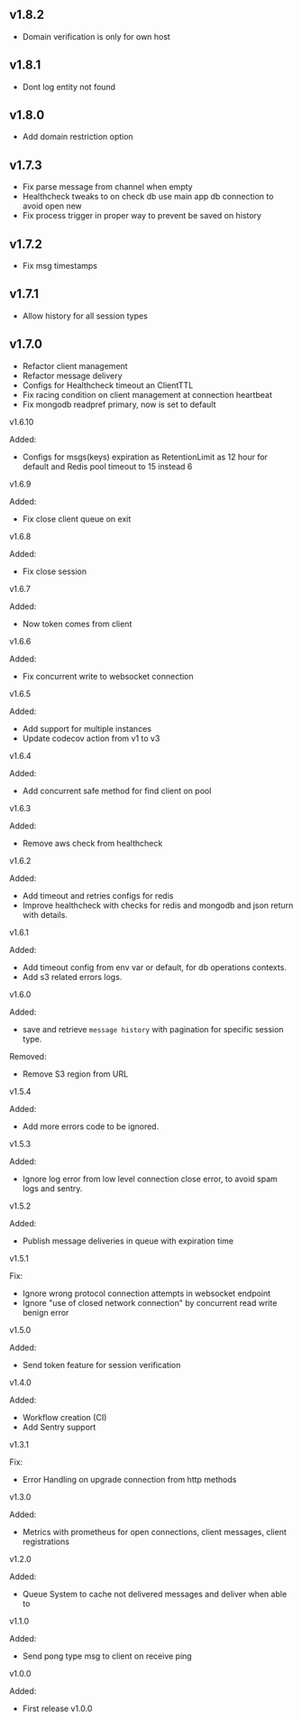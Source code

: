 v1.8.2
----------
 * Domain verification is only for own host

v1.8.1
----------
 * Dont log entity not found

v1.8.0
----------
 * Add domain restriction option

v1.7.3
----------
 * Fix parse message from channel when empty
 * Healthcheck tweaks to on check db use main app db connection to avoid open new
 * Fix process trigger in proper way to prevent be saved on history

v1.7.2
----------
 * Fix msg timestamps

v1.7.1
----------
 * Allow history for all session types

v1.7.0
----------
 * Refactor client management
 * Refactor message delivery
 * Configs for Healthcheck timeout an ClientTTL
 * Fix racing condition on client management at connection heartbeat
 * Fix mongodb readpref primary, now is set to default

v1.6.10

Added:
- Configs for msgs(keys) expiration as RetentionLimit as 12 hour for default and Redis pool timeout to 15 instead 6

v1.6.9

Added:
- Fix close client queue on exit

v1.6.8

Added:
- Fix close session

v1.6.7

Added:
- Now token comes from client

v1.6.6

Added:
- Fix concurrent write to websocket connection

v1.6.5

Added:
- Add support for multiple instances
- Update codecov action from v1 to v3

v1.6.4

Added:
- Add concurrent safe method for find client on pool

v1.6.3

Added:
- Remove aws check from healthcheck

v1.6.2

Added:
- Add timeout and retries configs for redis
- Improve healthcheck with checks for redis and mongodb and json return with details.

v1.6.1

Added:
- Add timeout config from env var or default, for db operations contexts.
- Add s3 related errors logs.

v1.6.0

Added:
- save and retrieve `message history` with pagination for specific session type.

Removed:
- Remove S3 region from URL

v1.5.4

Added:
- Add more errors code to be ignored.

v1.5.3

Added:
- Ignore log error from low level connection close error, to avoid spam logs and sentry.

v1.5.2

Added:
- Publish message deliveries in queue with expiration time

v1.5.1

Fix:
- Ignore wrong protocol connection  attempts in websocket endpoint
- Ignore "use of closed network connection" by concurrent read write benign error
  
v1.5.0

Added:
- Send token feature for session verification

v1.4.0

Added:
- Workflow creation (CI)
- Add Sentry support

v1.3.1

Fix:
- Error Handling on upgrade connection from http methods

v1.3.0

Added:
- Metrics with prometheus for open connections, client messages, client registrations

v1.2.0

Added:
- Queue System to cache not delivered messages and deliver when able to

v1.1.0

Added:
- Send pong type msg to client on receive ping 

v1.0.0

Added:
- First release v1.0.0

